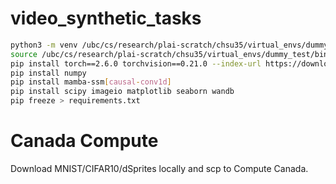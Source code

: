 # video_synthetic_tasks

```bash
python3 -m venv /ubc/cs/research/plai-scratch/chsu35/virtual_envs/dummy_test
source /ubc/cs/research/plai-scratch/chsu35/virtual_envs/dummy_test/bin/activate
pip install torch==2.6.0 torchvision==0.21.0 --index-url https://download.pytorch.org/whl/cu124
pip install numpy
pip install mamba-ssm[causal-conv1d] 
pip install scipy imageio matplotlib seaborn wandb
pip freeze > requirements.txt
```

# Canada Compute
Download MNIST/CIFAR10/dSprites locally and scp to Compute Canada.

